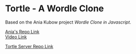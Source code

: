 # Tortle - A Wordle Clone

Based on the Ania Kubow project *Wordle Clone in Javascript*.  

[Ania's Repo Link](https://github.com/kubowania/wordle-javascript)</br>
[Video Link](https://youtu.be/mpby4HiElek)

[Tortle Server Repo Link](https://github.com/slandath/tortle-server)
